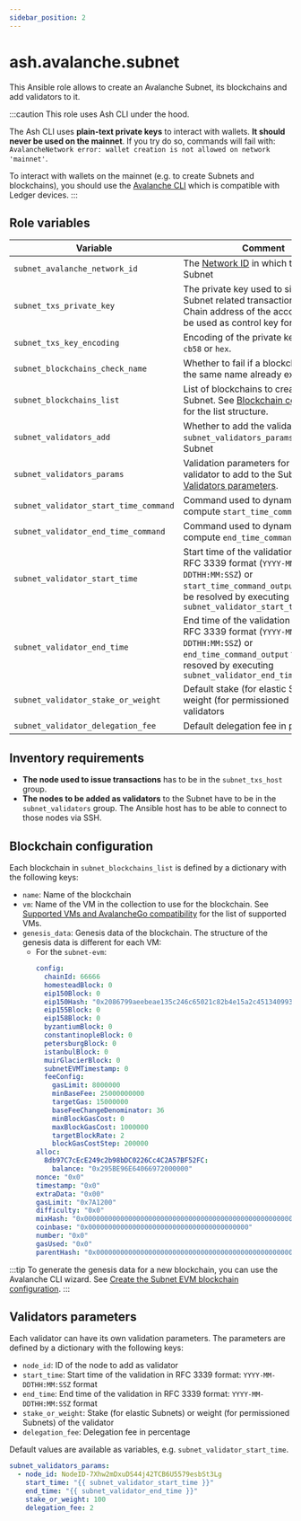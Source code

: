 ```yaml
---
sidebar_position: 2
---
```


# ash.avalanche.subnet

This Ansible role allows to create an Avalanche Subnet, its blockchains and add validators to it.

:::caution
This role uses Ash CLI under the hood.

The Ash CLI uses **plain-text private keys** to interact with wallets. **It should never be used on the mainnet**. If you try do so, commands will fail with: `AvalancheNetwork error: wallet creation is not allowed on network 'mainnet'`.

To interact with wallets on the mainnet (e.g. to create Subnets and blockchains), you should use the [Avalanche CLI](https://docs.avax.network/tooling/create-deploy-subnets/deploy-on-mainnet) which is compatible with Ledger devices.
:::

## Role variables

| Variable                              | Comment                                                                                                                                                                                 | Default value                                                  |
| ------------------------------------- | --------------------------------------------------------------------------------------------------------------------------------------------------------------------------------------- | -------------------------------------------------------------- |
| `subnet_avalanche_network_id`         | The [Network ID](https://docs.avax.network/api-reference/avalanche-go-configs-flags/#network-id) in which to create the Subnet                                                          | `local`                                                        |
| `subnet_txs_private_key`              | The private key used to sign all Subnet related transactions. The P-Chain address of the account will also be used as control key for the Subnet.                                       | `PrivateKey-ewoqjP7PxY4yr3iLTpLisriqt94hdyDFNgchSxGGztUrTXtNN` |
| `subnet_txs_key_encoding`             | Encoding of the private key. Can be `cb58` or `hex`.                                                                                                                                    | `cb58`                                                         |
| `subnet_blockchains_check_name`       | Whether to fail if a blockchain with the same name already exists                                                                                                                       | `true`                                                         |
| `subnet_blockchains_list`             | List of blockchains to create in the Subnet. See [Blockchain configuration](#blockchain-configuration) for the list structure.                                                          | NA                                                             |
| `subnet_validators_add`               | Whether to add the validatores from `subnet_validators_params` to the Subnet                                                                                                            | `true`                                                         |
| `subnet_validators_params`            | Validation parameters for each validator to add to the Subnet. See [Validators parameters](#validators-parameters).                                                                     | `[]`                                                           |
| `subnet_validator_start_time_command` | Command used to dynamically compute `start_time_command_output`                                                                                                                         | 2 minutes from now using `date`                                |
| `subnet_validator_end_time_command`   | Command used to dynamically compute `end_time_command_output`                                                                                                                           | 1 week and 2 minutes from now using `date`                     |
| `subnet_validator_start_time`         | Start time of the validation either in RFC 3339 format (`YYYY-MM-DDTHH:MM:SSZ`) or `start_time_command_output` that will be resolved by executing `subnet_validator_start_time_command` | `start_time_command_output`                                    |
| `subnet_validator_end_time`           | End time of the validation either in RFC 3339 format (`YYYY-MM-DDTHH:MM:SSZ`) or `end_time_command_output` that will be resoved by executing `subnet_validator_end_time_command`        | `end_time_command_output`                                      |
| `subnet_validator_stake_or_weight`    | Default stake (for elastic Subnets) or weight (for permissioned Subnets) of validators                                                                                                  | `100`                                                          |
| `subnet_validator_delegation_fee`     | Default delegation fee in percentage.                                                                                                                                                   | `2`                                                            |

## Inventory requirements

- **The node used to issue transactions** has to be in the `subnet_txs_host` group.
- **The nodes to be added as validators** to the Subnet have to be in the `subnet_validators` group. The Ansible host has to be able to connect to those nodes via SSH.

## Blockchain configuration

Each blockchain in `subnet_blockchains_list` is defined by a dictionary with the following keys:

- `name`: Name of the blockchain
- `vm`: Name of the VM in the collection to use for the blockchain. See [Supported VMs and AvalancheGo compatibility](/docs/toolkit/ansible-avalanche-collection/reference/roles/avalanche-node#supported-vms-and-avalanchego-compatibility) for the list of supported VMs.
- `genesis_data`: Genesis data of the blockchain. The structure of the genesis data is different for each VM:
  - For the `subnet-evm`:
    ```yaml
    config:
      chainId: 66666
      homesteadBlock: 0
      eip150Block: 0
      eip150Hash: "0x2086799aeebeae135c246c65021c82b4e15a2c451340993aacfd2751886514f0"
      eip155Block: 0
      eip158Block: 0
      byzantiumBlock: 0
      constantinopleBlock: 0
      petersburgBlock: 0
      istanbulBlock: 0
      muirGlacierBlock: 0
      subnetEVMTimestamp: 0
      feeConfig:
        gasLimit: 8000000
        minBaseFee: 25000000000
        targetGas: 15000000
        baseFeeChangeDenominator: 36
        minBlockGasCost: 0
        maxBlockGasCost: 1000000
        targetBlockRate: 2
        blockGasCostStep: 200000
    alloc:
      8db97C7cEcE249c2b98bDC0226Cc4C2A57BF52FC:
        balance: "0x295BE96E64066972000000"
    nonce: "0x0"
    timestamp: "0x0"
    extraData: "0x00"
    gasLimit: "0x7A1200"
    difficulty: "0x0"
    mixHash: "0x0000000000000000000000000000000000000000000000000000000000000000"
    coinbase: "0x0000000000000000000000000000000000000000"
    number: "0x0"
    gasUsed: "0x0"
    parentHash: "0x0000000000000000000000000000000000000000000000000000000000000000"
    ```

:::tip
To generate the genesis data for a new blockchain, you can use the Avalanche CLI wizard. See [Create the Subnet EVM blockchain configuration](/docs/toolkit/ash-cli/tutorials/local-subnet#create-the-subnet-evm-blockchain-configuration).
:::

## Validators parameters

Each validator can have its own validation parameters. The parameters are defined by a dictionary with the following keys:

- `node_id`: ID of the node to add as validator
- `start_time`: Start time of the validation in RFC 3339 format: `YYYY-MM-DDTHH:MM:SSZ` format
- `end_time`: End time of the validation in RFC 3339 format: `YYYY-MM-DDTHH:MM:SSZ` format
- `stake_or_weight`: Stake (for elastic Subnets) or weight (for permissioned Subnets) of the validator
- `delegation_fee`: Delegation fee in percentage

Default values are available as variables, e.g. `subnet_validator_start_time`.

```yaml
subnet_validators_params:
  - node_id: NodeID-7Xhw2mDxuDS44j42TCB6U5579esbSt3Lg
    start_time: "{{ subnet_validator_start_time }}"
    end_time: "{{ subnet_validator_end_time }}"
    stake_or_weight: 100
    delegation_fee: 2
```
